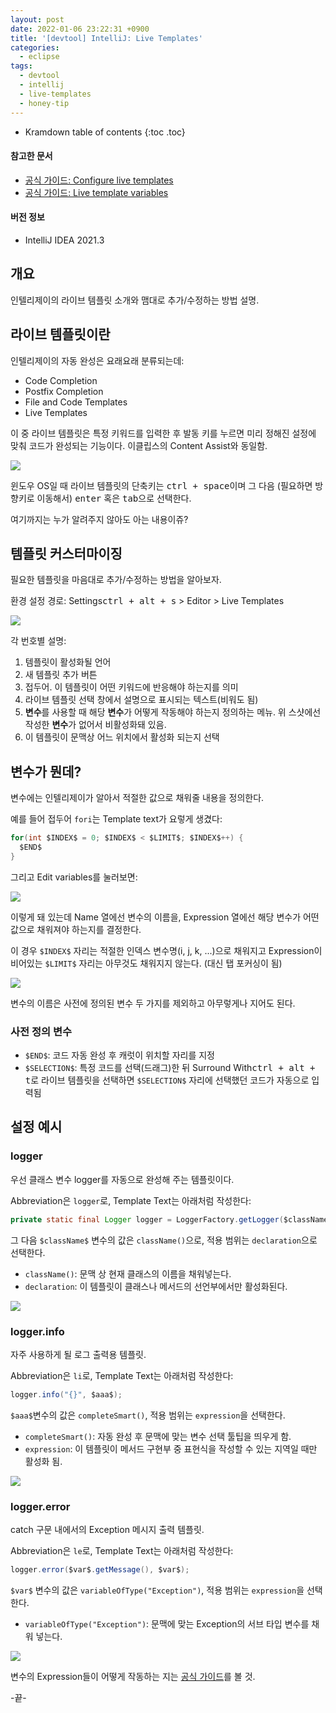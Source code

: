 ```yaml
---
layout: post
date: 2022-01-06 23:22:31 +0900
title: '[devtool] IntelliJ: Live Templates'
categories:
  - eclipse
tags:
  - devtool
  - intellij
  - live-templates
  - honey-tip
---
```


* Kramdown table of contents
{:toc .toc}

#### 참고한 문서

- [공식 가이드: Configure live templates](https://www.jetbrains.com/help/idea/using-live-templates.html#live_templates_configure)
- [공식 가이드: Live template variables](https://www.jetbrains.com/help/idea/template-variables.html)

#### 버전 정보

- IntelliJ IDEA 2021.3

## 개요

인텔리제이의 라이브 템플릿 소개와 맴대로 추가/수정하는 방법 설명.

## 라이브 템플릿이란

인텔리제이의 자동 완성은 요래요래 분류되는데:

- Code Completion
- Postfix Completion
- File and Code Templates
- Live Templates

이 중 라이브 템플릿은 특정 키워드를 입력한 후 발동 키를 누르면 미리 정해진 설정에 맞춰 코드가 완성되는 기능이다. 이클립스의 Content Assist와 동일함.

![](/images/intellij-live-templates-hi.gif)

윈도우 OS일 때 라이브 템플릿의 단축키는 <kbd>ctrl + space</kbd>이며 그 다음 (필요하면 방향키로 이동해서) <kbd>enter</kbd> 혹은 <kbd>tab</kbd>으로 선택한다.

여기까지는 누가 알려주지 않아도 아는 내용이쥬?

## 템플릿 커스터마이징

필요한 템플릿을 마음대로 추가/수정하는 방법을 알아보자.

환경 설정 경로: Settings<kbd>ctrl + alt + s</kbd> > Editor > Live Templates

![](/images/intellij-settings-live-templates.png)

각 번호별 설명:

1. 템플릿이 활성화될 언어
2. 새 템플릿 추가 버튼
3. 접두어. 이 템플릿이 어떤 키워드에 반응해야 하는지를 의미
4. 라이브 템플릿 선택 창에서 설명으로 표시되는 텍스트(비워도 됨)
5. **변수**를 사용할 때 해당 **변수**가 어떻게 작동해야 하는지 정의하는 메뉴. 위 스샷에선 작성한 **변수**가 없어서 비활성화돼 있음.
6. 이 템플릿이 문맥상 어느 위치에서 활성화 되는지 선택

## 변수가 뭔데?

변수에는 인텔리제이가 알아서 적절한 값으로 채워줄 내용을 정의한다.

예를 들어 접두어 `fori`는 Template text가 요렇게 생겼다:

```java
for(int $INDEX$ = 0; $INDEX$ < $LIMIT$; $INDEX$++) {
  $END$
}
```

그리고 Edit variables를 눌러보면:

![](/images/intellij-settings-live-templates-edit-var.png)

이렇게 돼 있는데 Name 열에선 변수의 이름을, Expression 열에선 해당 변수가 어떤 값으로 채워져야 하는지를 결정한다.

이 경우 `$INDEX$` 자리는 적절한 인덱스 변수명(i, j, k, ...)으로 채워지고 Expression이 비어있는 `$LIMIT$` 자리는 아무것도 채워지지 않는다. (대신 탭 포커싱이 됨)

![](/images/intellij-live-templates-fori.gif)

변수의 이름은 사전에 정의된 변수 두 가지를 제외하고 아무렇게나 지어도 된다.

### 사전 정의 변수

- `$END$`: 코드 자동 완성 후 캐럿이 위치할 자리를 지정
- `$SELECTION$`: 특정 코드를 선택(드래그)한 뒤 Surround With<kbd>ctrl + alt + t</kbd>로 라이브 템플릿을 선택하면 `$SELECTION$` 자리에 선택했던 코드가 자동으로 입력됨

## 설정 예시

### logger

우선 클래스 변수 logger를 자동으로 완성해 주는 템플릿이다.

Abbreviation은 `logger`로, Template Text는 아래처럼 작성한다:

```java
private static final Logger logger = LoggerFactory.getLogger($className$.class);
```

그 다음 `$className$` 변수의 값은 `className()`으로, 적용 범위는 `declaration`으로 선택한다.

- `className()`: 문맥 상 현재 클래스의 이름을 채워넣는다.
- `declaration`: 이 템플릿이 클래스나 메서드의 선언부에서만 활성화된다.

![](/images/intellij-live-templates-logger.gif)

### logger.info

자주 사용하게 될 로그 출력용 템플릿.

Abbreviation은 `li`로, Template Text는 아래처럼 작성한다:

```java
logger.info("{}", $aaa$);
```

`$aaa$`변수의 값은 `completeSmart()`, 적용 범위는 `expression`을 선택한다.

- `completeSmart()`: 자동 완성 후 문맥에 맞는 변수 선택 툴팁을 띄우게 함.
- `expression`: 이 템플릿이 메서드 구현부 중 표현식을 작성할 수 있는 지역일 때만 활성화 됨.

![](/images/intellij-live-templates-li.gif)

### logger.error

catch 구문 내에서의 Exception 메시지 출력 템플릿.

Abbreviation은 `le`로, Template Text는 아래처럼 작성한다:

```java
logger.error($var$.getMessage(), $var$);
```

`$var$` 변수의 값은 `variableOfType("Exception")`, 적용 범위는 `expression`을 선택한다.

- `variableOfType("Exception")`: 문맥에 맞는 Exception의 서브 타입 변수를 채워 넣는다.

![](/images/intellij-live-templates-le.gif)

변수의 Expression들이 어떻게 작동하는 지는 [공식 가이드](https://www.jetbrains.com/help/idea/template-variables.html#predefined_functions)를 볼 것.

-끝-
